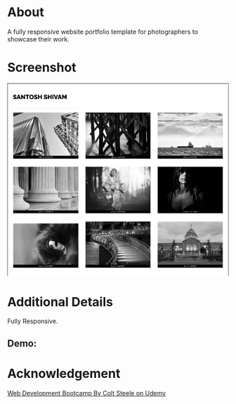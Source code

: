# About
A fully responsive website portfolio template for photographers to showcase their work. 
# Screenshot
<img src="screenshot.png">

# Additional Details

Fully Responsive. 

## Demo: 



# Acknowledgement
[Web Development Bootcamp By Colt Steele on Udemy](https://www.udemy.com/course/the-web-developer-bootcamp/)